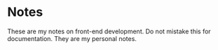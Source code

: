 # Notes

These are my notes on front-end development. Do not mistake this for documentation. They are my personal notes.
